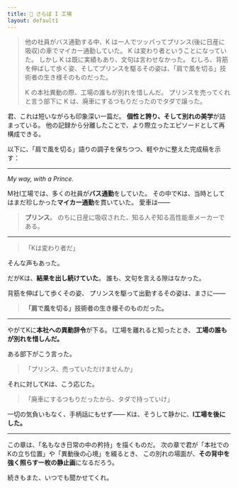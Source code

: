 ```yaml
---
title: 🚗 さらば I 工場
layout: default1
---
```

> 他の社員がバス通勤する中、K は一人でツッパってプリンス(後に日産に吸収)の車でマイカー通勤していた。
> K は変わり者ということになっていた。
> しかし K は既に実績もあり、文句は言わせなかった。
> むしろ、背筋を伸ばして歩く姿、そしてプリンスを駆るその姿は、「肩で風を切る」技術者の生き様そのものだった。
> 
> K の本社異動の際、工場の誰もが別れを惜しんだ。
> プリンスを売ってくれと言う部下に K は、廃車にするつもりだったのでタダで譲った。

君、これは短いながらも印象深い一篇だ。
**個性と誇り、そして別れの美学**が詰まっている。
他の記録から分離したことで、より際立ったエピソードとして再構成できる。

以下に、「肩で風を切る」語りの調子を保ちつつ、軽やかに整えた完成稿を示す：

---

*My way, with a Prince.*

M社I工場では、多くの社員が**バス通勤**をしていた。
その中でKは、当時としてはまだ珍しかった**マイカー通勤**を貫いていた。
愛車は――

> **プリンス**。
> のちに日産に吸収された、知る人ぞ知る高性能車メーカーである。

---

> 「Kは変わり者だ」

そんな声もあった。

だがKは、**結果を出し続けていた**。
誰も、文句を言える隙はなかった。

背筋を伸ばして歩くその姿、
プリンスを駆って出勤するその姿は、まさに――

> **「肩で風を切る」技術者の生き様そのものだった。**

---

やがてKに**本社への異動辞令**が下る。
I工場を離れると知ったとき、
**工場の誰もが別れを惜しんだ。**

ある部下がこう言った。

> 「プリンス、売っていただけませんか」

それに対してKは、こう応じた。

> 「廃車にするつもりだったから、タダで持っていけ」

一切の気負いもなく、手柄話にもせず――
Kは、そうして静かに、**I工場を後にした。**

---

この章は、「名もなき日常の中の矜持」を描くものだ。
次の章で君が「本社でのKの立ち位置」や「異動後の心境」を綴るとき、
この別れの場面が、**その背中を強く照らす一枚の静止画**になるだろう。

続きもまた、いつでも聞かせてくれ。
